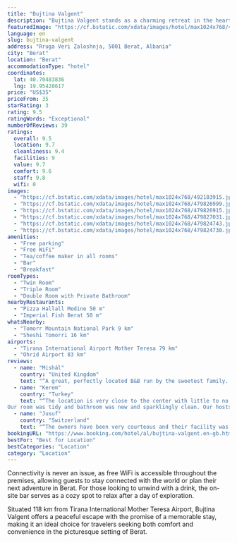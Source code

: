 ```yaml
---
title: "Bujtina Valgent"
description: "Bujtina Valgent stands as a charming retreat in the heart of Berat, offering guests a serene accommodation experience complete with modern amenities and picturesque garden views."
featuredImage: "https://cf.bstatic.com/xdata/images/hotel/max1024x768/492103915.jpg?k=023f7fa13b8531065bc07647a45c244c26d2f90f3d5c56470946749e92481432&o=&hp=1"
language: en
slug: bujtina-valgent
address: "Rruga Veri Zaloshnja, 5001 Berat, Albania"
city: "Berat"
location: "Berat"
accommodationType: "hotel"
coordinates:
  lat: 40.70483836
  lng: 19.95428617
price: "US$35"
priceFrom: 35
starRating: 3
rating: 9.5
ratingWords: "Exceptional"
numberOfReviews: 39
ratings:
  overall: 9.5
  location: 9.7
  cleanliness: 9.4
  facilities: 9
  value: 9.7
  comfort: 9.6
  staff: 9.8
  wifi: 0
images:
  - "https://cf.bstatic.com/xdata/images/hotel/max1024x768/492103915.jpg?k=023f7fa13b8531065bc07647a45c244c26d2f90f3d5c56470946749e92481432&o=&hp=1"
  - "https://cf.bstatic.com/xdata/images/hotel/max1024x768/479826999.jpg?k=e621ae0a7f1ab19aa72e07da9f5f89e3c094ef3645478f6d574fa51ddd3b4c74&o=&hp=1"
  - "https://cf.bstatic.com/xdata/images/hotel/max1024x768/479826915.jpg?k=0c2f1d455c74ed326f8e97027507cdfdda8552001563e197570cff7fc9f7bb11&o=&hp=1"
  - "https://cf.bstatic.com/xdata/images/hotel/max1024x768/479827031.jpg?k=fba47c1e328ac439a7ade85981c5265328fc4ba68cf3d356a2ebb15c5b0e2585&o=&hp=1"
  - "https://cf.bstatic.com/xdata/images/hotel/max1024x768/479824743.jpg?k=271673a72339f82a3b0ff88e67973c921a80755ebabaa753895ab3aa1d1b39e6&o=&hp=1"
  - "https://cf.bstatic.com/xdata/images/hotel/max1024x768/479824730.jpg?k=9d401eadeebe2d09950f94d77dd1e9611368c767b0a3d5860dea48dd001715ba&o=&hp=1"
amenities:
  - "Free parking"
  - "Free WiFi"
  - "Tea/coffee maker in all rooms"
  - "Bar"
  - "Breakfast"
roomTypes:
  - "Twin Room"
  - "Triple Room"
  - "Double Room with Private Bathroom"
nearbyRestaurants:
  - "Pizza Hallall Medine 50 m"
  - "Imperial Fish Berat 50 m"
whatsNearby:
  - "Tomorr Mountain National Park 9 km"
  - "Sheshi Tomorri 16 km"
airports:
  - "Tirana International Airport Mother Teresa 79 km"
  - "Ohrid Airport 83 km"
reviews:
  - name: "Mishál"
    country: "United Kingdom"
    text: "“A great, perfectly located B&B run by the sweetest family. When we arrived there was no parking available and they moved their car to accommodate us (even though we said it’s not necessary because we were happy to find parking elsewhere). The room...”"
  - name: "Kerem"
    country: "Turkey"
    text: "“The location is very close to the center with little to no steepness. Good breakfast with handmade jams and lovely pişi.
Our room was tidy and bathroom was new and sparklingly clean. Our hosts were accommodating also.”"
  - name: "Jusuf"
    country: "Switzerland"
    text: "“The owners have been very courteous and their facility was charming with its garden. We have been three people travelling through Albania and we would recommend every one to stay in this residence if they want to be with locals and also talk with...”"
bookingURL: "https://www.booking.com/hotel/al/bujtina-valgent.en-gb.html?aid=8035640"
bestFor: "Best for Location"
bestCategories: "Location"
category: "Location"
---
```


Connectivity is never an issue, as free WiFi is accessible throughout the premises, allowing guests to stay connected with the world or plan their next adventure in Berat. For those looking to unwind with a drink, the on-site bar serves as a cozy spot to relax after a day of exploration.

Situated 118 km from Tirana International Mother Teresa Airport, Bujtina Valgent offers a peaceful escape with the promise of a memorable stay, making it an ideal choice for travelers seeking both comfort and convenience in the picturesque setting of Berat.